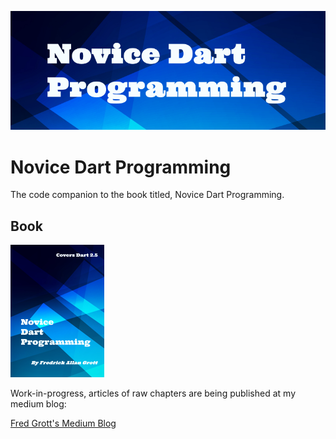 ![novice dart programming](./media/repo-image-header.png)

# Novice Dart Programming

The code companion to the book titled, Novice Dart Programming.


## Book

![book](./media/novice-dart-programming-small.png)

Work-in-progress, articles of raw chapters are being published at my medium blog:

[Fred Grott's Medium Blog](https://fredgrott.medium.com)

